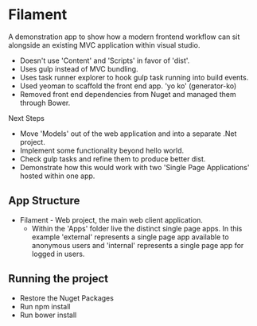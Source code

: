 ﻿# Filament

A demonstration app to show how a modern frontend workflow can sit alongside an existing MVC application
within visual studio.

- Doesn't use 'Content' and 'Scripts' in favor of 'dist'.
- Uses gulp instead of MVC bundling.
- Uses task runner explorer to hook gulp task running into build events.
- Used yeoman to scaffold the front end app. 'yo ko' (generator-ko)
- Removed front end dependencies from Nuget and managed them through Bower.

Next Steps

- Move 'Models' out of the web application and into a separate .Net project.
- Implement some functionality beyond hello world.
- Check gulp tasks and refine them to produce better dist.
- Demonstrate how this would work with two 'Single Page Applications' hosted within one app.

## App Structure

- Filament - Web project, the main web client application.
    - Within the 'Apps' folder live the distinct single page apps. In this example 'external' represents a single page app available to anonymous users and 'internal' represents a single page app for logged in users.

## Running the project

- Restore the Nuget Packages
- Run npm install
- Run bower install